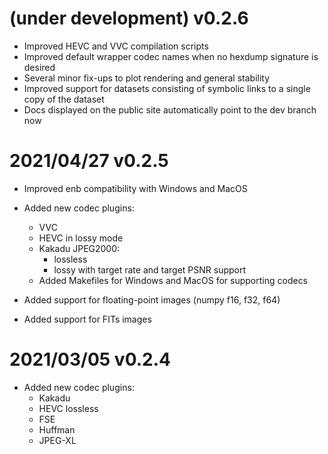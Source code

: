 # (under development) v0.2.6

- Improved HEVC and VVC compilation scripts
- Improved default wrapper codec names when no hexdump signature is desired 
- Several minor fix-ups to plot rendering and general stability
- Improved support for datasets consisting of symbolic links to a single copy of the dataset
- Docs displayed on the public site automatically point to the dev branch now

# 2021/04/27 v0.2.5

- Improved enb compatibility with Windows and MacOS

- Added new codec plugins:
    * VVC
    * HEVC in lossy mode
    * Kakadu JPEG2000:
        - lossless
        - lossy with target rate and target PSNR support
    * Added Makefiles for Windows and MacOS for supporting codecs
    
- Added support for floating-point images (numpy f16, f32, f64)
- Added support for FITs images

# 2021/03/05 v0.2.4

- Added new codec plugins:
    * Kakadu
    * HEVC lossless
    * FSE
    * Huffman
    * JPEG-XL
